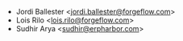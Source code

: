 - Jordi Ballester \<jordi.ballester@forgeflow.com\>
- Lois Rilo \<lois.rilo@forgeflow.com\>
- Sudhir Arya \<sudhir@erpharbor.com\>
